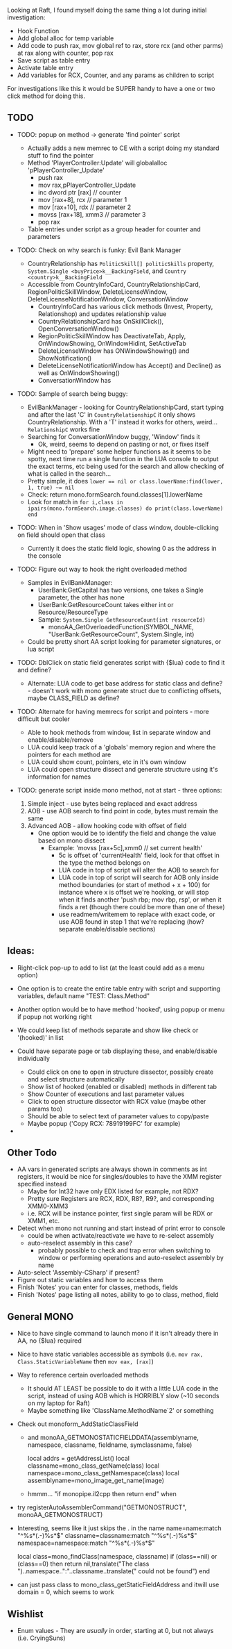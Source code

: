Looking at Raft, I found myself doing the same thing a lot during initial investigation:

* Hook Function
* Add global alloc for temp variable
* Add code to push rax, mov global ref to rax, store rcx (and other parms) at rax along with counter, pop rax
* Save script as table entry
* Activate table entry
* Add variables for RCX, Counter, and any params as children to script

For investigations like this it would be SUPER handy to have a one or two click method for doing this.

## TODO

* TODO: popup on method -> generate 'find pointer' script
  * Actually adds a new memrec to CE with a script doing my standard stuff to find the pointer
  * Method 'PlayerController:Update' will globalalloc 'pPlayerController_Update'
    * push rax
    * mov rax,pPlayerController_Update
    * inc dword ptr [rax] // counter
    * mov [rax+8], rcx     // parameter 1
    * mov [rax+10], rdx    // parameter 2
    * movss [rax+18], xmm3 // parameter 3
    * pop rax
  * Table entries under script as a group header for counter and parameters


* TODO: Check on why search is funky: Evil Bank Manager
  * CountryRelationship has `PoliticSkill[] politicSkills` property, `System.Single <buyPrice>k__BackingField`, and `Country <country>k__BackingField`
  * Accessible from CountryInfoCard, CountryRelationshipCard, RegionPoliticSkillWindow, DeleteLicenseWindow, DeleteLicenseNotificationWindow, ConversationWindow
    * CountryInfoCard has various click methods (Invest, Property, Relationshop) and updates relationship value
    * CountryRelationshipCard has OnSkillClick(), OpenConversationWindow()
    * RegionPoliticSkillWindow has DeactivateTab, Apply, OnWindowShowing, OnWindowHidint, SetActiveTab
    * DeleteLicenseWindow has ONWindowShowing() and ShowNotification()
    * DeleteLicenseNotificationWindow has Accept() and Decline() as well as OnWindowShowing()
    * ConversationWindow has 

* TODO: Sample of search being buggy:
  * EvilBankManager - looking for CountryRelationshipCard, start typing and after the last 'C' in  `CountryRelationshipC` it only shows CountryRelationship.  With a 'T' instead it works for others, weird...  `RelationshipC` works fine
  * Searching for ConversationWindow buggy, 'Window' finds it
    * Ok, weird, seems to depend on pasting or not, or fixes itself
  * Might need to 'prepare' some helper functions as it seems to be spotty, next time run a single function in the LUA console to output the exact terms, etc being used for the search and allow checking of what is called in the search...
  * Pretty simple, it does `lower == nil or class.lowerName:find(lower, 1, true) ~= nil`
  * Check: return mono.formSearch.found.classes[1].lowerName
  * Look for match in `for i,class in ipairs(mono.formSearch.image.classes) do print(class.lowerName) end`

* TODO: When in 'Show usages' mode of class window, double-clicking on field should open that class
    * Currently it does the static field logic, showing 0 as the address in the console
* TODO: Figure out way to hook the right overloaded method
    * Samples in EvilBankManager:
      * UserBank:GetCapital has two versions, one takes a Single parameter, the other has none
      * UserBank:GetResourceCount takes either int or Resource/ResourceType
      * Sample: `System.Single GetResourceCount(int resourceId)`
        * monoAA_GetOverloadedFunction(SYMBOL_NAME, "UserBank:GetResourceCount", System.Single, int)
    * Could be pretty short AA script looking for parameter signatures, or lua script
* TODO: DblClick on static field generates script with {$lua} code to find it and define?
    * Alternate: LUA code to get base address for static class and define? - doesn't work with mono generate struct due to conflicting offsets, maybe CLASS_FIELD as define?
* TODO: Alternate for having memrecs for script and pointers - more difficult but cooler
    * Able to hook methods from window, list in separate window and enable/disable/remove
    * LUA could keep track of a 'globals' memory region and where the pointers for each method are
    * LUA could show count, pointers, etc in it's own window
    * LUA could open structure dissect and generate structure using it's information for names
* TODO: generate script inside mono method, not at start - three options:
    1. Simple inject - use bytes being replaced and exact address
    2. AOB - use AOB search to find point in code, bytes must remain the same
    3. Advanced AOB - allow hooking code with offset of field
        * One option would be to identify the field and change the value based on mono dissect
            * Example: 'movss [rax+5c],xmm0 // set current health'
                * 5c is offset of 'currentHealth' field, look for that offset in the type the method belongs on
                * LUA code in top of script will alter the AOB to search for
                * LUA code in top of script will search for AOB only inside method boundaries (or start of method + x + 100) for instance where x is offset we're hooking, or will stop when it finds another 'push rbp; mov rbp, rsp', or when it finds a ret (though there could be more than one of these)
                * use readmem/writemem to replace with exact code, or use AOB found in step 1 that we're replacing (how?  separate enable/disable sections)


## Ideas:

* Right-click pop-up to add to list (at the least could add as a menu option)
* One option is to create the entire table entry with script and supporting variables, default name "TEST: Class.Method"
* Another option would be to have method 'hooked', using popup or menu if popup not working right

* We could keep list of methods separate and show like check or '(hooked)' in list
* Could have separate page or tab displaying these, and enable/disable individually
    * Could click on one to open in structure dissector, possibly create and select structure automatically
    * Show list of hooked (enabled or disabled) methods in different tab
    * Show Counter of executions and last parameter values
    * Click to open structure dissector with RCX value (maybe other params too)
    * Should be able to select text of parameter values to copy/paste
    * Maybe popup ('Copy RCX: 78919199FC' for example)
* 

## Other Todo

* AA vars in generated scripts are always shown in comments as int registers, it would be nice for singles/doubles to have the XMM register specified instead
    * Maybe for Int32 have only EDX listed for example, not RDX?
    * Pretty sure Registers are RCX, RDX, R8?, R9?, and corresponding XMM0-XMM3
    * i.e. RCX will be instance pointer, first single param will be RDX or XMM1, etc.
* Detect when mono not running and start instead of print error to console
    * could be when activate/reactivate we have to re-select assembly
    * auto-reselect assembly in this case?
        * probably possible to check and trap error when switching to window or performing operations and auto-reselect assembly by name
* Auto-select 'Assembly-CSharp' if present?
* Figure out static variables and how to access them
* Finish 'Notes' you can enter for classes, methods, fields
* Finish 'Notes' page listing all notes, ability to go to class, method, field

## General MONO

* Nice to have single command to launch mono if it isn't already there in AA, no {$lua} required
* Nice to have static variables accessible as symbols (i.e. `mov rax, Class.StaticVariableName` then `mov eax, [rax]`)
* Way to reference certain overloaded methods
    * It should AT LEAST be possible to do it with a little LUA code in the script, instead of using AOB which is HORRIBLY slow (~10 seconds on my laptop for Raft)
    * Maybe something like 'ClassName.MethodName`2' or something
* Check out monoform_AddStaticClassField
    * and monoAA_GETMONOSTATICFIELDDATA(assemblyname, namespace, classname, fieldname, symclassname, false)

      local addrs = getAddressList()
      local classname=mono_class_getName(class)
      local namespace=mono_class_getNamespace(class)
      local assemblyname=mono_image_get_name(image)

    * hmmm... "if monopipe.il2cpp then return end" when 
* try registerAutoAssemblerCommand("GETMONOSTRUCT", monoAA_GETMONOSTRUCT)
* Interesting, seems like it just skips the . in the name
    name=name:match "^%s*(.-)%s*$"
    classname=classname:match "^%s*(.-)%s*$"
    namespace=namespace:match "^%s*(.-)%s*$"

    local class=mono_findClass(namespace, classname)
    if (class==nil) or (class==0) then
        return nil,translate("The class ")..namespace..":"..classname..translate(" could not be found")
    end
* can just pass class to mono_class_getStaticFieldAddress and itwill use domain = 0, which seems to work

## Wishlist

* Enum values - They are *usually* in order, starting at 0, but not always (i.e. CryingSuns)
